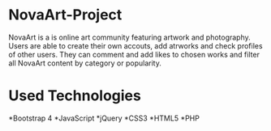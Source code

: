 # NovaArt-Project
NovaArt is a is online art community featuring artwork and photography. Users are able to create their own accouts, add atrworks and check profiles of other users. 
They can comment and add likes to chosen works and filter all NovaArt content by category or popularity. 
# Used Technologies
*Bootstrap 4
*JavaScript
*jQuery
*CSS3
*HTML5
*PHP
